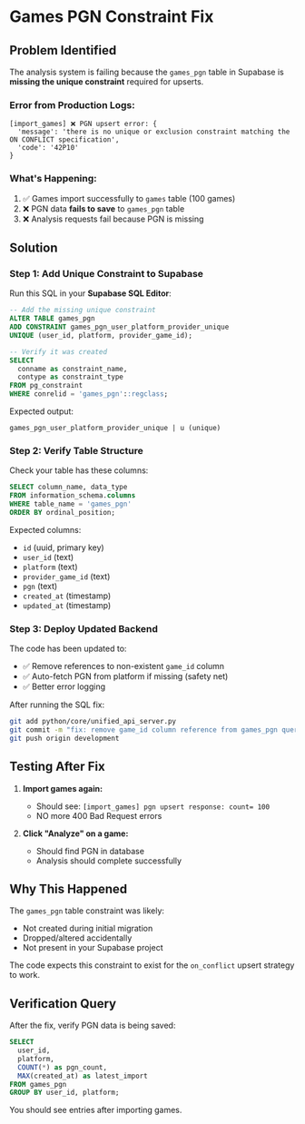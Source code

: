 # Games PGN Constraint Fix

## Problem Identified

The analysis system is failing because the `games_pgn` table in Supabase is **missing the unique constraint** required for upserts.

### Error from Production Logs:
```
[import_games] ❌ PGN upsert error: {
  'message': 'there is no unique or exclusion constraint matching the ON CONFLICT specification', 
  'code': '42P10'
}
```

### What's Happening:
1. ✅ Games import successfully to `games` table (100 games)
2. ❌ PGN data **fails to save** to `games_pgn` table
3. ❌ Analysis requests fail because PGN is missing

## Solution

### Step 1: Add Unique Constraint to Supabase

Run this SQL in your **Supabase SQL Editor**:

```sql
-- Add the missing unique constraint
ALTER TABLE games_pgn 
ADD CONSTRAINT games_pgn_user_platform_provider_unique 
UNIQUE (user_id, platform, provider_game_id);

-- Verify it was created
SELECT 
  conname as constraint_name,
  contype as constraint_type
FROM pg_constraint 
WHERE conrelid = 'games_pgn'::regclass;
```

Expected output:
```
games_pgn_user_platform_provider_unique | u (unique)
```

### Step 2: Verify Table Structure

Check your table has these columns:
```sql
SELECT column_name, data_type 
FROM information_schema.columns 
WHERE table_name = 'games_pgn'
ORDER BY ordinal_position;
```

Expected columns:
- `id` (uuid, primary key)
- `user_id` (text)
- `platform` (text)
- `provider_game_id` (text)
- `pgn` (text)
- `created_at` (timestamp)
- `updated_at` (timestamp)

### Step 3: Deploy Updated Backend

The code has been updated to:
- ✅ Remove references to non-existent `game_id` column
- ✅ Auto-fetch PGN from platform if missing (safety net)
- ✅ Better error logging

After running the SQL fix:
```bash
git add python/core/unified_api_server.py
git commit -m "fix: remove game_id column reference from games_pgn queries"
git push origin development
```

## Testing After Fix

1. **Import games again:**
   - Should see: `[import_games] pgn upsert response: count= 100`
   - NO more 400 Bad Request errors

2. **Click "Analyze" on a game:**
   - Should find PGN in database
   - Analysis should complete successfully

## Why This Happened

The `games_pgn` table constraint was likely:
- Not created during initial migration
- Dropped/altered accidentally
- Not present in your Supabase project

The code expects this constraint to exist for the `on_conflict` upsert strategy to work.

## Verification Query

After the fix, verify PGN data is being saved:

```sql
SELECT 
  user_id, 
  platform, 
  COUNT(*) as pgn_count,
  MAX(created_at) as latest_import
FROM games_pgn
GROUP BY user_id, platform;
```

You should see entries after importing games.


